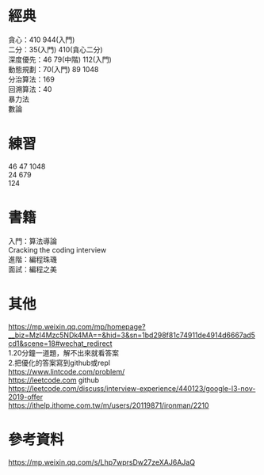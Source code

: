 # 經典
貪心：410 944(入門)   
二分：35(入門)  410(貪心二分)  
深度優先：46 79(中階) 112(入門)  
動態規劃：70(入門)  89 1048  
分治算法：169   
回溯算法：40  
暴力法  
數論  

# 練習
46 47 1048  
24 679  
124  

# 書籍
入門：算法導論   
Cracking the coding interview  
進階：編程珠璣  
面試：編程之美  

# 其他
https://mp.weixin.qq.com/mp/homepage?__biz=MzI4Mzc5NDk4MA==&hid=3&sn=1bd298f81c74911de4914d6667ad5cd1&scene=18#wechat_redirect   
1.20分鐘一道題，解不出來就看答案  
2.把優化的答案寫到github或repl  
https://www.lintcode.com/problem/  
https://leetcode.com github  
https://leetcode.com/discuss/interview-experience/440123/google-l3-nov-2019-offer  
https://ithelp.ithome.com.tw/m/users/20119871/ironman/2210  



# 參考資料
https://mp.weixin.qq.com/s/Lhp7wprsDw27zeXAJ6AJaQ
